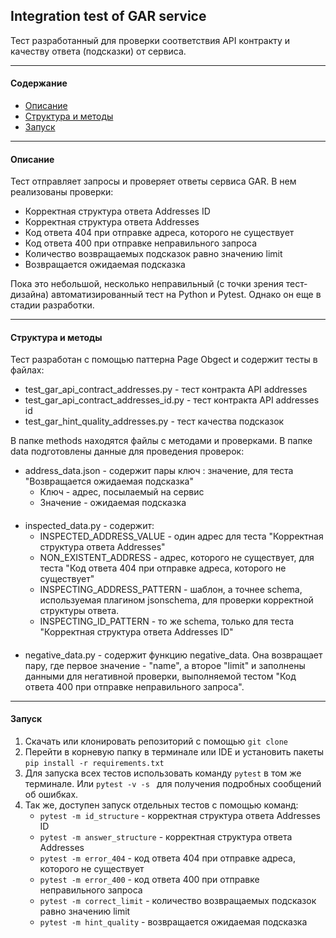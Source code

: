 ## Integration test of GAR service
Тест разработанный для проверки соответствия API контракту и качеству ответа (подсказки) от сервиса.
***
#### Содержание
* [Описание](#Описание)
* [Структура и методы](#Структура-и-методы)  
* [Запуск](#Запуск)  
***
#### Описание
Тест отправляет запросы и проверяет ответы сервиса GAR. В нем реализованы проверки: 

* Корректная структура ответа Addresses ID
* Корректная структура ответа Addresses
* Код ответа 404 при отправке адреса, которого не существует 
* Код ответа 400 при отправке неправильного запроса
* Количество возвращаемых подсказок равно значению limit
* Возвращается ожидаемая подсказка

Пока это небольшой, несколько 
неправильный (с точки зрения тест-дизайна)
автоматизированный тест на Python и Pytest. Однако он еще в стадии разработки. 
***
#### Структура и методы 
Тест разработан с помощью паттерна Page Obgect и содержит тесты в файлах: 

* test_gar_api_contract_addresses.py - тест контракта API addresses
* test_gar_api_contract_addresses_id.py - тест контракта API addresses id
* test_gar_hint_quality_addresses.py - тест качества подсказок

В папке methods находятся файлы с методами и проверками. 
В папке data подготовлены данные для проведения проверок:

* address_data.json - содержит пары ключ : значение, для теста "Возвращается ожидаемая подсказка"
  * Ключ - адрес, посылаемый на сервис
  * Значение - ожидаемая подсказка
####
* inspected_data.py - содержит:
  * INSPECTED_ADDRESS_VALUE - один адрес для теста "Корректная структура ответа Addresses"
  * NON_EXISTENT_ADDRESS - адрес, которого не существует, для теста "Код ответа 404 при отправке адреса, которого не существует"
  * INSPECTING_ADDRESS_PATTERN - шаблон, а точнее schema, используемая плагином jsonschema, для проверки корректной структуры ответа.
  * INSPECTING_ID_PATTERN - то же schema, только для теста "Корректная структура ответа Addresses ID"
####
* negative_data.py - содержит функцию negative_data. Она возвращает пару, где первое значение - "name", а второе "limit" и заполнены данными для негативной проверки, выполняемой тестом "Код ответа 400 при отправке неправильного запроса".

***
#### Запуск
1. Скачать или клонировать репозиторий с помощью ```git clone```
2. Перейти в корневую папку в терминале или IDE и установить пакеты ```pip install -r requirements.txt```
3. Для запуска всех тестов использовать команду ```pytest``` в том же терминале. Или ```pytest -v -s ``` для получения подробных сообщений об ошибках. 
4. Так же, доступен запуск отдельных тестов с помощью команд:
   * ```pytest -m id_structure``` - корректная структура ответа Addresses ID
   * ```pytest -m answer_structure``` - корректная структура ответа Addresses
   * ```pytest -m error_404``` - код ответа 404 при отправке адреса, которого не существует
   * ```pytest -m error_400``` - код ответа 400 при отправке неправильного запроса
   * ```pytest -m correct_limit``` - количество возвращаемых подсказок равно значению limit
   * ```pytest -m hint_quality``` - возвращается ожидаемая подсказка